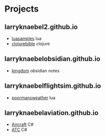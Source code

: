 # Projects

## larryknaebel2.github.io

- [luasamples](https://larryknaebel2.github.io/luasamples/) lua
- [clojurebible](https://larryknaebel2.github.io/clojure-bible/) clojure

## larryknaebelobsidian.github.io

- [kingdom](https://larryknaebel2obsidian.github.io) obsidian notes

## larryknaebelflightsim.github.io

- [poormansweather](https://larryknaebelflightsim.github.io/poormansweather/) lua

## larryknaebelaviation.github.io

- [Aircraft](https://larryknaebelaviation.github.io/Aircraft) C#
- [ATC](https://larryknaebelaviation.github.io/ATC) C#
  


